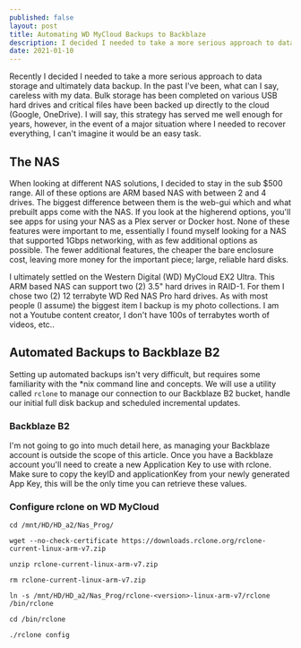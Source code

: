 ```yaml
---
published: false
layout: post
title: Automating WD MyCloud Backups to Backblaze
description: I decided I needed to take a more serious approach to data storage and ultimately data backup.
date: 2021-01-10
---
```


Recently I decided I needed to take a more serious approach to data storage and ultimately data backup. In the past I've been, what can I say, careless with my data. Bulk storage has been completed on various USB hard drives and critical files have been backed up directly to the cloud (Google, OneDrive). I will say, this strategy has served me well enough for years, however, in the event of a major situation where I needed to recover everything, I can't imagine it would be an easy task. 

## The NAS
When looking at different NAS solutions, I decided to stay in the sub $500 range.  All of these options are ARM based NAS with between 2 and 4 drives.  The biggest difference between them is the web-gui which and what prebuilt apps come with the NAS.  If you look at the higherend options, you'll see apps for using your NAS as a Plex server or Docker host.  None of these features were important to me, essentially I found myself looking for a NAS that supported 1Gbps networking, with as few additional options as possible.  The fewer additional features, the cheaper the bare enclosure cost, leaving more money for the important piece; large, reliable hard disks.

I ultimately settled on the Western Digital (WD) MyCloud EX2 Ultra.  This ARM based NAS can support two (2) 3.5" hard drives in RAID-1. For them I chose two (2) 12 terrabyte WD Red NAS Pro hard drives. As with most people (I assume) the biggest item I backup is my photo collections. I am not a Youtube content creator, I don't have 100s of terrabytes worth of videos, etc..

## Automated Backups to Backblaze B2
Setting up automated backups isn't very difficult, but requires some familiarity with the *nix command line and concepts.  We will use a utility called `rclone` to manage our connection to our Backblaze B2 bucket, handle our initial full disk backup and scheduled incremental updates.  

### Backblaze B2
I'm not going to go into much detail here, as managing your Backblaze account is outside the scope of this article.  Once you have a Backblaze account you'll need to create a new Application Key to use with rclone.  Make sure to copy the keyID and applicationKey from your newly generated App Key, this will be the only time you can retrieve these values.

### Configure rclone on WD MyCloud
```
cd /mnt/HD/HD_a2/Nas_Prog/

wget --no-check-certificate https://downloads.rclone.org/rclone-current-linux-arm-v7.zip

unzip rclone-current-linux-arm-v7.zip

rm rclone-current-linux-arm-v7.zip

ln -s /mnt/HD/HD_a2/Nas_Prog/rclone-<version>-linux-arm-v7/rclone /bin/rclone
```

```
cd /bin/rclone

./rclone config
```

```
